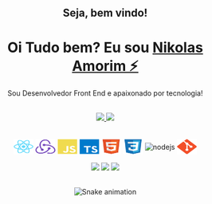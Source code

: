 
<div align="center">
<h2> Seja, bem vindo!</h2>
<div>

  <h1 align="center">
    Oi Tudo bem? Eu sou 
    <a href="https://www.linkedin.com/in/nikolasamorim/">Nikolas Amorim ⚡</a>
  </h1>

  <p align="center">
    Sou Desenvolvedor Front End e apaixonado por tecnologia!
  </p>

</div>
</br>

  <a href="https://github.com/nikolasamorim">
    <img height="150em" src="https://github-readme-stats.vercel.app/api?username=nikolasamorim&count_private=true&include_all_commits=true&show_icons=true&theme=dracula&hide_border=false&show_owner=true"/>
    <img height="150em" src="https://github-readme-stats.vercel.app/api/top-langs/?username=nikolasamorim&theme=dracula&hide_border=false&&layout=compact"/>
  </a>
</div>
 </div>
</br>

 <div align="center">
<div align="center" valign="top"><br>
  <img align="center" alt="React" height="30" width="40" src="https://raw.githubusercontent.com/devicons/devicon/master/icons/react/react-original.svg">
  <img align="center" alt="Redux" height="30" width="40" src="https://raw.githubusercontent.com/devicons/devicon/master/icons/redux/redux-original.svg">
  <img align="center" alt="Js" height="30" width="40" src="https://raw.githubusercontent.com/devicons/devicon/master/icons/javascript/javascript-plain.svg">
  <img align="center" alt="Js" height="30" width="40" src="https://raw.githubusercontent.com/devicons/devicon/master/icons/typescript/typescript-plain.svg">
  <img align="center" alt="HTML" height="30" width="40" src="https://raw.githubusercontent.com/devicons/devicon/master/icons/html5/html5-original.svg">
  <img align="center" alt="CSS" height="30" width="40" src="https://raw.githubusercontent.com/devicons/devicon/master/icons/css3/css3-original.svg">
  <img align="center" alt="nodejs" height="30" width="40" src="https://cdn.worldvectorlogo.com/logos/nodejs-icon.svg">
  <img align="center" alt="git" height="30" width="40" src="https://raw.githubusercontent.com/devicons/devicon/master/icons/git/git-original.svg">

</div><br>

<div align="center">
  <a href="https://www.instagram.com/nikolas.amorim/" target="_blank"><img src="https://img.shields.io/badge/-Instagram-%23E4405F?style=for-the-badge&logo=instagram&logoColor=white" target="_blank"></a>
  <a href="https://www.linkedin.com/in/nikolasamorim/" target="_blank"><img src="https://img.shields.io/badge/-LinkedIn-%230077B5?style=for-the-badge&logo=linkedin&logoColor=white" target="_blank"></a> 
  <a href="mailto:nikolasgabrielamorim@gmail.com"><img src="https://img.shields.io/badge/-Gmail-%23333?style=for-the-badge&logo=gmail&logoColor=white" target="_blank"></a>
</div>
</br>

<div align="center">

![Snake animation](https://github.com/nikolasamorim/nikolasamorim/blob/output/github-contribution-grid-snake.svg)
</div>

